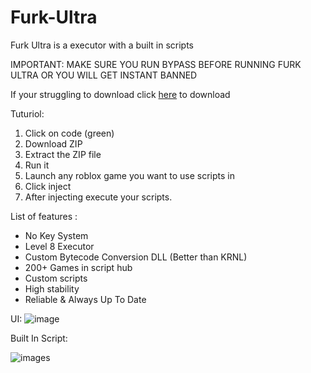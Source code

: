 # Furk-Ultra
Furk Ultra is a executor with a built in scripts

  IMPORTANT: 
  MAKE SURE YOU RUN BYPASS BEFORE RUNNING FURK ULTRA OR YOU WILL GET INSTANT BANNED

If your struggling to download click [here](https://github.com/CdIkEXPLOIT/Furk-Ultra/archive/refs/heads/main.zip) to download

Tuturiol:
1) Click on code (green)
2) Download ZIP
3) Extract the ZIP file
4) Run it
5) Launch any roblox game you want to use scripts in
6) Click inject
7) After injecting execute your scripts.

List of features :
- No Key System
- Level 8 Executor
- Custom Bytecode Conversion DLL (Better than KRNL)
- 200+ Games in script hub
- Custom scripts
- High stability
- Reliable & Always Up To Date

UI:
![image](https://user-images.githubusercontent.com/122708389/212520569-15b6b5f1-62c0-46d3-9a53-a5377737f979.png)

Built In Script:

![images](https://user-images.githubusercontent.com/122708389/212520583-0c71516c-326e-4c8b-b029-3035da7395cc.png)
